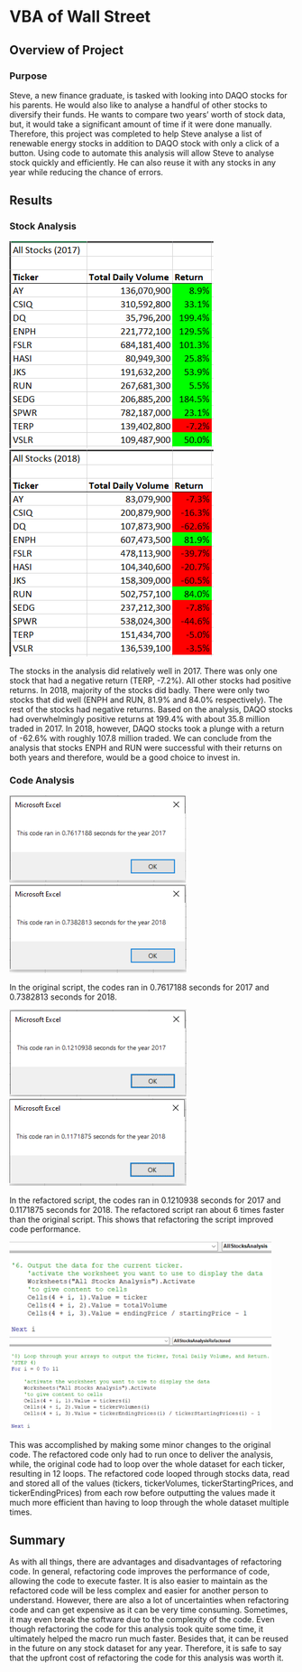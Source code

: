 # VBA of Wall Street

## Overview of Project
### Purpose
Steve, a new finance graduate, is tasked with looking into DAQO stocks for his parents. He would also like to analyse a handful of other stocks to diversify their funds. He wants to compare two years’ worth of stock data, but, it would take a significant amount of time if it were done manually. Therefore, this project was completed to help Steve analyse a list of renewable energy stocks in addition to DAQO stock with only a click of a button. Using code to automate this analysis will allow Steve to analyse stock quickly and efficiently. He can also reuse it with any stocks in any year while reducing the chance of errors.

## Results
### Stock Analysis

![All Stocks Analysis 2017](resources/AllStocksAnalysis2017.PNG)
![All Stocks Analysis 2018](resources/AllStocksAnalysis2018.PNG)


The stocks in the analysis did relatively well in 2017. There was only one stock that had a negative return (TERP, -7.2%). All other stocks had positive returns. In 2018, majority of the stocks did badly. There were only two stocks that did well (ENPH and RUN, 81.9% and 84.0% respectively). The rest of the stocks had negative returns. Based on the analysis, DAQO stocks had overwhelmingly positive returns at 199.4% with about 35.8 million traded in 2017. In 2018, however, DAQO stocks took a plunge with a return of -62.6% with roughly 107.8 million traded. We can conclude from the analysis that stocks ENPH and RUN were successful with their returns on both years and therefore, would be a good choice to invest in.

### Code Analysis

![Original Runtime 2017](resources/OGruntime_2017.PNG)
![Original Runtime 2018](resources/OGruntime_2018.PNG)

In the original script, the codes ran in 0.7617188 seconds for 2017 and 0.7382813 seconds for 2018.

![Refactored Runtime 2017](resources/VBA_Challenge_2017.PNG)
![Refactored Runtime 2018](resources/VBA_Challenge_2018.PNG)


In the refactored script, the codes ran in 0.1210938 seconds for 2017 and 0.1171875 seconds for 2018. The refactored script ran about 6 times faster than the original script. This shows that refactoring the script improved code performance.

<img src="resources/OGcode.PNG" width="465"> <img src="resources/refactoredCode.PNG" width="465">

This was accomplished by making some minor changes to the original code. The refactored code only had to run once to deliver the analysis, while, the original code had to loop over the whole dataset for each ticker, resulting in 12 loops. The refactored code looped through stocks data, read and stored all of the values (tickers, tickerVolumes, tickerStartingPrices, and tickerEndingPrices) from each row before outputting the values made it much more efficient than having to loop through the whole dataset multiple times.

## Summary
As with all things, there are advantages and disadvantages of refactoring code. In general, refactoring code improves the performance of code, allowing the code to execute faster. It is also easier to maintain as the refactored code will be less complex and easier for another person to understand. However, there are also a lot of uncertainties when refactoring code and can get expensive as it can be very time consuming. Sometimes, it may even break the software due to the complexity of the code.
Even though refactoring the code for this analysis took quite some time, it ultimately helped the macro run much faster. Besides that, it can be reused in the future on any stock dataset for any year. Therefore, it is safe to say that the upfront cost of refactoring the code for this analysis was worth it.
